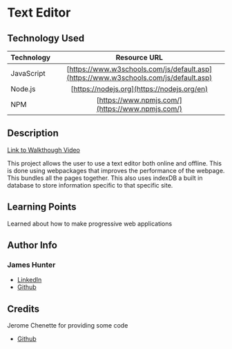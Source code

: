 # Text Editor

## Technology Used

| Technology         | Resource URL                                    |
| -------------------|:-----------------------------------------------:|
| JavaScript         | [https://www.w3schools.com/js/default.asp](https://www.w3schools.com/js/default.asp) |
| Node.js | [https://nodejs.org](https://nodejs.org/en)
| NPM | [https://www.npmjs.com/](https://www.npmjs.com/) |

## Description

[Link to Walkthough Video](https://drive.google.com/file/d/1jEJknmIORdmtRGytN6kyp3PgJFkHplgV/view)

 This project allows the user to use a text editor both online and offline. This is done using webpackages that improves the performance of the webpage. This bundles all the pages together. This also uses indexDB a built in database to store information specific to that specific site.

## Learning Points

Learned about how to make progressive web applications

## Author Info

### James Hunter
* [LinkedIn](https://www.linkedin.com/in/james-hunter123/)
* [Github](https://github.com/jamessahunter)

## Credits

Jerome Chenette for providing some code
* [Github](https://github.com/jeromechenette)